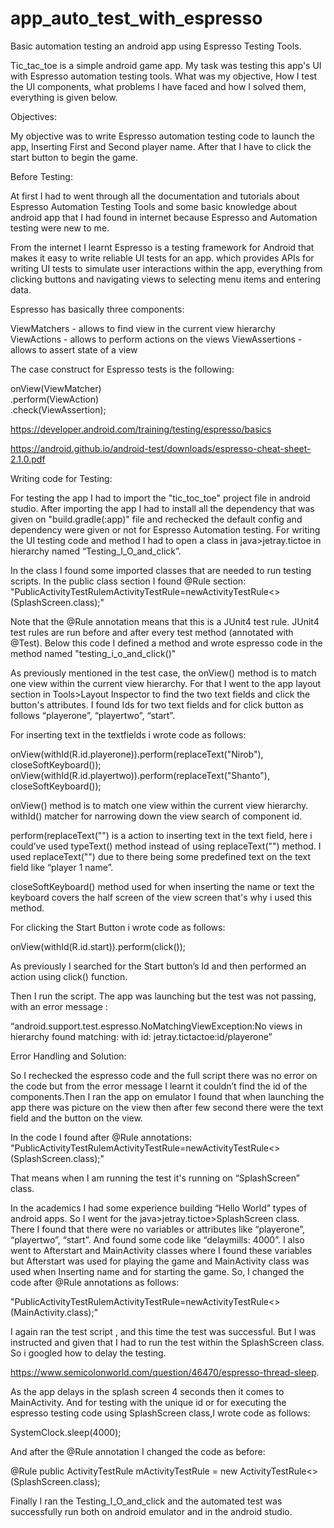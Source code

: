 # app_auto_test_with_espresso

Basic automation testing an android app using Espresso Testing Tools.

Tic_tac_toe is a simple android game app.
My task was testing this app's UI with Espresso automation testing tools. What was my objective, How I test the UI components, what problems I have faced and how I solved
them, everything is given below.



Objectives:

My objective was to write Espresso automation testing code to launch the app, Inserting First and Second player name. After that I have to click the start button to begin
the game.



Before Testing:

At first I had to went through all the documentation and tutorials about Espresso Automation Testing Tools and some basic knowledge about android app that I had found in
internet because Espresso and Automation testing were new to me.

From the internet I learnt Espresso is a testing framework for Android that makes it easy to write reliable UI tests for an app. which provides APIs for writing UI tests 
to simulate user interactions within the app, everything from clicking buttons and navigating views to selecting menu items and entering data.

Espresso has basically three components:

ViewMatchers - allows to find view in the current view hierarchy
ViewActions - allows to perform actions on the views
ViewAssertions - allows to assert state of a view

The case construct for Espresso tests is the following:

onView(ViewMatcher)       
  .perform(ViewAction)     
    .check(ViewAssertion);    

https://developer.android.com/training/testing/espresso/basics

https://android.github.io/android-test/downloads/espresso-cheat-sheet-2.1.0.pdf



Writing code for Testing:

For testing the app I had to import the "tic_toc_toe" project file in android studio. After importing the app I had to install all the dependency that was given on 
"build.gradle(:app)" file and rechecked the default config and dependency were given or not for Espresso Automation testing. For writing the UI testing code and method 
I had to open a class in java>jetray.tictoe in hierarchy named “Testing_I_O_and_click”.

In the class I found some imported classes that are needed to run testing scripts.
In the public class section I found @Rule section:
"PublicActivityTestRule<SplashScreen>mActivityTestRule=newActivityTestRule<>(SplashScreen.class);"

Note that the @Rule annotation means that this is a JUnit4 test rule. JUnit4 test rules are run before and after every test method (annotated with @Test). Below this code
I defined a method and wrote espresso code in the method named "testing_i_o_and_click()"

As previously mentioned in the test case, the onView() method is to match one view within the current view hierarchy. For  that I went to the app layout section in 
Tools>Layout Inspector to find the two text fields and click the button's attributes. I found Ids for two text fields and for click button as follows “playerone”, 
“playertwo”, “start”.


For inserting text in the textfields i wrote code as follows:

onView(withId(R.id.playerone)).perform(replaceText("Nirob"), closeSoftKeyboard());
onView(withId(R.id.playertwo)).perform(replaceText("Shanto"), closeSoftKeyboard());

onView() method is to match one view within the current view hierarchy. 
withId() matcher for narrowing down the view search of component id.

perform(replaceText("") is a action to inserting text in the text field, here i could’ve used typeText() method instead of using replaceText("") method. I used 
replaceText("") due to there being some predefined text on the text field like “player 1 name”.

closeSoftKeyboard() method used for when inserting the name or text the keyboard covers the half screen of the view screen that's why i used this method.

For clicking the Start Button i wrote code as follows:

onView(withId(R.id.start)).perform(click());

As previously I searched for  the Start button’s Id and then performed an action using click() function.

Then I run the script. The app was launching but the test was not passing, with an error message :

“android.support.test.espresso.NoMatchingViewException:No views in hierarchy found matching: with id: jetray.tictactoe:id/playerone”




Error Handling and Solution:

So I rechecked the espresso code and the full script there was no error on the code but from the error message I learnt it couldn’t find the id of the components.Then 
I ran the app on emulator I found that when launching the app there was picture on the view then after few second there were the text field and the button on the view.

 In the code I found after @Rule annotations:
"PublicActivityTestRule<SplashScreen>mActivityTestRule=newActivityTestRule<>(SplashScreen.class);"

That means when I am running the test it's running on “SplashScreen” class.

In the academics I had some experience building “Hello World” types of android apps.
So I went for the java>jetray.tictoe>SplashScreen class. There I found that there were no variables or attributes like “playerone”, “playertwo”, “start”.  And found some 
code like “delaymills: 4000”. I also went to Afterstart and MainActivity classes where I found these variables but Afterstart was used for playing the game and MainActivity
class was used when Inserting name and for starting the game. So, I changed the code after @Rule annotations as follows: 

"PublicActivityTestRule<MainActivity>mActivityTestRule=newActivityTestRule<>(MainActivity.class);"

I again ran the test script , and this time the test was successful.
But I was instructed and given that I had to run the test within the SplashScreen class. So i googled how to delay the testing. 

 https://www.semicolonworld.com/question/46470/espresso-thread-sleep.

As the app delays in the splash screen 4 seconds then it comes to MainActivity. And for testing with the unique id or for executing the espresso testing code using 
SplashScreen class,I wrote code as follows:  

SystemClock.sleep(4000);

And after the @Rule annotation I changed the code as before:

@Rule
public ActivityTestRule<SplashScreen> mActivityTestRule = new ActivityTestRule<>(SplashScreen.class);


Finally I ran the Testing_I_O_and_click and the automated test was successfully run both on android emulator and in the android studio.
